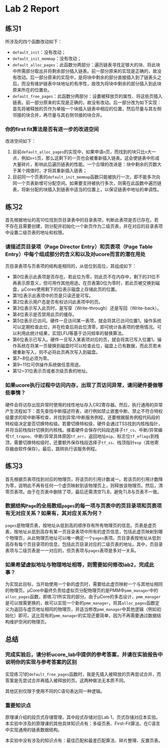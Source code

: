 # Lab 2 Report

## 练习1

所涉及的四个函数改动如下：

- `default_init`：没有改动；
- `default_init_memmap`：没有改动；
- `default_alloc_pages`：此函数分两部分：遍历链表寻找足够大的块、将此块中所需部分取出并将剩余部分插入链表。前一部分原来的实现是正确的，故没有改动。后一部分原来的实现中，是将块中剩余的部分直接插入到了链表头之后，而没有维护链表中块地址的有序性，故改为将块中剩余的部分插入到此块原来所在的位置处。
- `default_free_pages`：此函数分两部分：设置被释放页的属性、将这些页插入链表。前一部分原来的实现是正确的，故没有改动。后一部分改为如下实现：首先将被释放的页作为单独一个块插入链表中相应的位置，然后尽量与其左侧邻接的块合并，再尽量与其右侧邻接的块合并。

### 你的first fit算法是否有进一步的改进空间

改进空间如下：

1. 目前`default_alloc_pages`的实现中，如果申请`n`页，而找到的块只比`n`大一点，例如`n+1`页，那么这剩下的一页也会被重新插入链表。这会使链表中形成大量碎片，影响此后遍历链表的性能。一个合理的改进是：块中剩余的页数大于某个阈值时，才将其重新插入链表；
2. 目前同一个页表的`default_init_memmap`函数只能被执行一次，即不能多次向同一个页表新增可分配空间。如果要支持被执行多次，则需在此函数中遍历链表，将新分配的块插入到链表中适当的位置上，以保证链表中地址的单调性。

## 练习2

首先根据地址的高10位找到页目录表中的目录表项，判断此表项是否已存在。若不存在且需要创建，则分配并初始化一个新页作为二级页表，并在对应的目录表项中设置二级页表的地址和权限。

### 请描述页目录项（Page Director Entry）和页表项（Page Table Entry）中每个组成部分的含义和以及对ucore而言的潜在用处

页目录表项与页表项的结构是相同的，从低位到高位，其组成如下：

- 第0位表示此表项是否存在。若此位为零，则此页不在内存中，剩下的31位不再表示原意义，但可用作其他用途。在页表第0位为零时，若此页被交换到磁盘，μCores使用剩下的位表示磁盘上存储此页的位置。
- 第1位表示此表项中的页是只读还是可写。
- 第2位表示用户态是否有权访问此表项中的页。
- 第3位表示写入此页时，是写穿（Write-through）还是写回（Write-back）。
- 第4位表示是否禁用此页的缓存。
- 第5位表示已访问。硬件一旦访问某一表项，就会将其已访问位置1。操作系统可以定期检查此位，并在检查后将此位清零，即可统计各表项的使用情况。可以利用此统计结果，实现LFU等基于访问频率的替换算法。
- 第6位表示已写入。硬件一旦写入某表项对应的页，就会将其已写入位置1。操作系统在将某一页替换到磁盘时可以检查此位，磁盘上已有数据，而此页若未被重新写入，则不必将此页再次写入到磁盘。
- 第7~8位必须为零。
- 第9~11位可供操作系统做任意用途。
- 第12~31位表示页或者次级页表的地址。

### 如果ucore执行过程中访问内存，出现了页访问异常，请问硬件要做哪些事情？

硬件会将访存出现异常时使用的线性地址存入CR2寄存器。然后，执行通用的异常产生流程如下：首先查找中断描述符表，进行例如禁止嵌套中断、禁止不符合特权级要求的软中断等检查，并找到异常/中断服务例程，还要根据服务例程代码段的特权级决定是否切换特权级。若要切换特权级，硬件会通过TSS找到内核栈指针，并将当前栈指针切换到内核栈。接着硬件会保存代码段选择子`tf_cs`、中断/异常编号`tf_trapno`、中断/异常具体原因`tf_err`、返回地址`eip`、标志位`tf_eflags`到栈顶，需要切换特权级时，还要额外保存栈段选择子`tf_ss`、栈顶指针`esp`（其他寄存器由软件保存）。最后，跳转执行该服务例程。

## 练习3

首先根据页表项找到对应的物理页，将该页的引用计数减一。若该页的引用计数降为零，说明此不再有任何一个虚页映射到该物理页上，则释放该物理页。然后，清零页表项。由于在页表中删除了项，最后还需清空TLB，避免TLB与页表不一致。

### 数据结构`Page`的全局数组`pages`的每一项与页表中的页目录项和页表项有无对应关系？如果有，其对应关系为何？

`pages`是物理页表，按地址从低到高的顺序存有所有物理页的信息。页表是虚页表，按地址从低到高存有某一页目录表项中所有的虚页信息，包括此虚页映射到哪个物理页，从此物理页地址可以唯一确定一个`pages`表项。页目录表按地址从低到高存有每个页目录项的信息，包括此页目录对应的二级页表的地址。其中，页目录表项与二级页表是一一对应的，但页表项与`pages`表项是多对一关系。

### 如果希望虚拟地址与物理地址相等，则需要如何修改lab2，完成此事？

为实现此目标，当开始使用一个新的虚页时，需要给此虚页映射一个与其地址相同的物理页。μCore中最终负责给虚拟页分配物理页的是PMM中`pmm_manager`中的`alloc_pages`函数，即练习1所实现的部分。由于μCore的多态设计，`pmm_manager`是可以按需更换的，故可以实现一个新的`pmm_manager`，将其`alloc_pages`函数定义为返回与虚页地址相同的物理页，并适当修改`pmm_manager`中其他逻辑（例如初始化）即可。这比现有的`pmm_manager`的实现还要简单，因为不再需要通过数据结构维护空闲的物理页。

## 总结

### 完成实验后，请分析ucore_lab中提供的参考答案，并请在实验报告中说明你的实现与参考答案的区别

实现练习1的`default_free_pages`函数时，我是先插入被释放的页再尝试合并，而答案是先尝试合并再插入被释放的页。这两种做法无本质不同。

其他区别仅限于使用不同的C语句表达同一种逻辑。

### 重要知识点

原理课介绍的段页式存储管理，其中段式存储对应Lab 1，页式存储对应本实验。本实验中涉及的原理课的其他具体知识点有：多级页表、First-Fit算法、在C语言中实现通用的链表数据结构。

本实验中没有涉及的知识点有：最佳匹配和最差匹配算法、碎片整理、反置页表。
